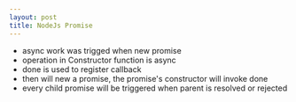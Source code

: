 ```yaml
---
layout: post
title: NodeJs Promise
---
```

+ async work was trigged when new promise
+ operation in Constructor function is async
+ done is used to register callback
+ then will new a promise, the promise's constructor will invoke done
+ every child promise will be triggered when parent is resolved or rejected
